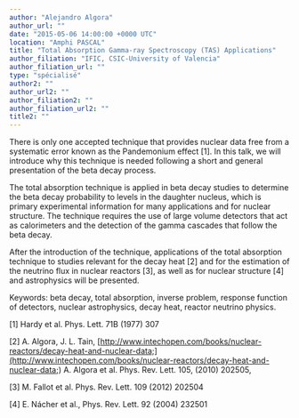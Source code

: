 ```yaml
---
author: "Alejandro Algora"
author_url: ""
date: "2015-05-06 14:00:00 +0000 UTC"
location: "Amphi PASCAL"
title: "Total Absorption Gamma-ray Spectroscopy (TAS) Applications"
author_filiation: "IFIC, CSIC-University of Valencia"
author_filiation_url: ""
type: "spécialisé"
author2: ""
author_url2: ""
author_filiation2: ""
author_filiation_url2: ""
title2: ""
---
```

There is only one accepted technique that provides nuclear data free from a systematic error known as the Pandemonium effect [1]. In this talk, we will introduce why this technique is needed following a short and general presentation of the beta decay process.

The total absorption technique is applied in beta decay studies to determine the beta decay probability to levels in the daughter nucleus, which is primary experimental information for many applications and for nuclear structure. The technique requires the use of large volume detectors that act as calorimeters and the detection of the gamma cascades that follow the beta decay.

After the introduction of the technique, applications of the total absorption technique to studies relevant for the decay heat [2] and for the estimation of the neutrino flux in nuclear reactors [3], as well as for nuclear structure [4] and astrophysics will be presented.

Keywords: beta decay, total absorption, inverse problem, response function of detectors, nuclear astrophysics, decay heat, reactor neutrino physics.

[1] Hardy et al. Phys. Lett. 71B (1977) 307

[2] A. Algora, J. L. Tain, [http://www.intechopen.com/books/nuclear-reactors/decay-heat-and-nuclear-data;](http://www.intechopen.com/books/nuclear-reactors/decay-heat-and-nuclear-data;) A. Algora et al. Phys. Rev. Lett. 105, (2010) 202505,

[3] M. Fallot et al. Phys. Rev. Lett. 109 (2012) 202504

[4] E. Nácher et al., Phys. Rev. Lett. 92 (2004) 232501
